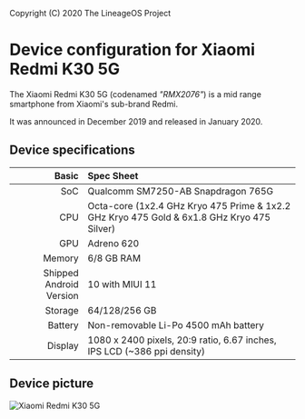 Copyright (C) 2020 The LineageOS Project

Device configuration for Xiaomi Redmi K30 5G
============================================

The Xiaomi Redmi K30 5G (codenamed _"RMX2076"_) is a mid range smartphone from Xiaomi's sub-brand Redmi.

It was announced in December 2019 and released in January 2020.

## Device specifications

Basic   | Spec Sheet
-------:|:-------------------------
SoC     | Qualcomm SM7250-AB Snapdragon 765G
CPU     | Octa-core (1x2.4 GHz Kryo 475 Prime & 1x2.2 GHz Kryo 475 Gold & 6x1.8 GHz Kryo 475 Silver)
GPU     | Adreno 620
Memory  | 6/8 GB RAM
Shipped Android Version | 10 with MIUI 11
Storage | 64/128/256 GB
Battery | Non-removable Li-Po 4500 mAh battery
Display | 1080 x 2400 pixels, 20:9 ratio, 6.67 inches, IPS LCD (~386 ppi density)

## Device picture

![Xiaomi Redmi K30 5G](https://cdn.cnbj0.fds.api.mi-img.com/b2c-shopapi-pms/pms_1575882182.70723911.jpg "Xiaomi Redmi K30 5G")